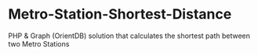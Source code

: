 # Metro-Station-Shortest-Distance
PHP & Graph (OrientDB) solution that calculates the shortest path between two Metro Stations
